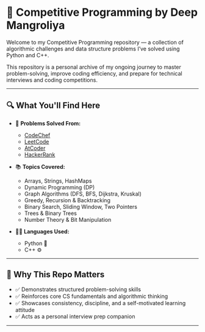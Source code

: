 # 🧠 Competitive Programming by Deep Mangroliya

Welcome to my Competitive Programming repository — a collection of algorithmic challenges and data structure problems I’ve solved using Python and C++.

This repository is a personal archive of my ongoing journey to master problem-solving, improve coding efficiency, and prepare for technical interviews and coding competitions.

---

## 🔍 What You'll Find Here

- 🧩 **Problems Solved From:**
  - [CodeChef](https://www.codechef.com/)
  - [LeetCode](https://leetcode.com/)
  - [AtCoder](https://atcoder.jp/)
  - [HackerRank](https://www.hackerrank.com/)

- 📚 **Topics Covered:**
  - Arrays, Strings, HashMaps
  - Dynamic Programming (DP)
  - Graph Algorithms (DFS, BFS, Dijkstra, Kruskal)
  - Greedy, Recursion & Backtracking
  - Binary Search, Sliding Window, Two Pointers
  - Trees & Binary Trees
  - Number Theory & Bit Manipulation

- 🧑‍💻 **Languages Used:**
  - Python 🐍
  - C++ ⚙️

---

## 🚀 Why This Repo Matters

- ✅ Demonstrates structured problem-solving skills
- ✅ Reinforces core CS fundamentals and algorithmic thinking
- ✅ Showcases consistency, discipline, and a self-motivated learning attitude
- ✅ Acts as a personal interview prep companion

---
